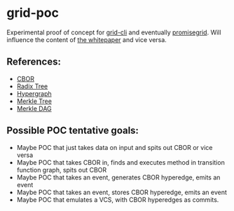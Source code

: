# grid-poc

Experimental proof of concept for
[grid-cli](https://github.com/stevegt/grid-cli) and eventually
[promisegrid](https://github.com/promisegrid/promisegrid). Will
influence the content of [the
whitepaper](https://github.com/promisegrid/paper-ism) and vice versa.



## References:

- [CBOR](https://cbor.io/)
- [Radix Tree](https://en.wikipedia.org/wiki/Radix_tree)
- [Hypergraph](https://en.wikipedia.org/wiki/Hypergraph)
- [Merkle Tree](https://en.wikipedia.org/wiki/Merkle_tree)
- [Merkle DAG](https://docs.ipfs.tech/concepts/merkle-dag/)

## Possible POC tentative goals:

- Maybe POC that just takes data on input and spits out CBOR or vice versa
- Maybe POC that takes CBOR in, finds and executes method in transition function graph, spits out CBOR
- Maybe POC that takes an event, generates CBOR hyperedge, emits an event
- Maybe POC that takes an event, stores CBOR hyperedge, emits an event
- Maybe POC that emulates a VCS, with CBOR hyperedges as commits.
